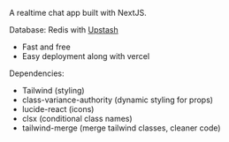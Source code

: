 A realtime chat app built with NextJS.

Database: Redis with [Upstash](https://upstash.com/)

- Fast and free
- Easy deployment along with vercel

Dependencies:

- Tailwind (styling)
- class-variance-authority (dynamic styling for props)
- lucide-react (icons)
- clsx (conditional class names)
- tailwind-merge (merge tailwind classes, cleaner code)
